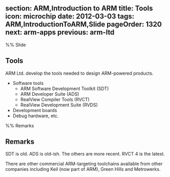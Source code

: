 section: ARM,Introduction to ARM
title: Tools
icon: microchip
date: 2012-03-03
tags: ARM,IntroductionToARM,Slide
pageOrder: 1320
next: arm-apps
previous: arm-ltd
----

%% Slide
  
## Tools

ARM Ltd. develop the tools needed to design ARM-powered products.

* Software tools
  * ARM Software Development Toolkit (SDT)
  * ARM Developer Suite (ADS)
  * RealView Compiler Tools (RVCT)
  * RealView Development Suite (RVDS)
* Development boards
* Debug hardware, etc.
  
%% Remarks
  
## Remarks

SDT is old. ADS is old-ish. The others are more recent. RVCT 4 is the latest.

There are other commercial ARM-targeting toolchains available from other companies including Keil (now part of ARM), Green Hills and Metrowerks.
